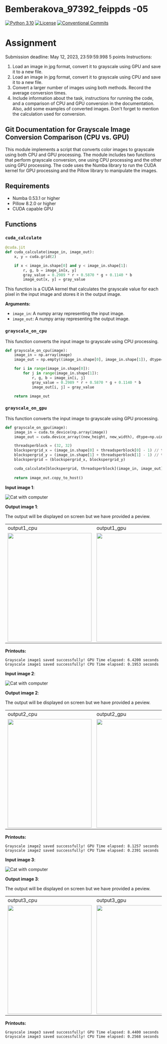 # Bemberakova_97392_feippds -05
[![Python 3.10](https://img.shields.io/badge/python-3.10-blue.svg)](https://www.python.org/downloads/release/python-3102/)
[![License](https://img.shields.io/npm/l/@tandil/diffparse?color=%23007ec6)](https://github.com/dominikabemberakova/Bemberakova_97392_feippds/blob/main/LICENSE)
[![Conventional Commits](https://img.shields.io/badge/Conventional%20Commits-1.0.0-blue.svg)](https://conventionalcommits.org)

# Assignment
Submission deadline: May 12, 2023, 23:59:59.998
5 points
Instructions:
1. Load an image in jpg format, convert it to grayscale using GPU and save it to a new file.
2. Load an image in jpg format, convert it to grayscale using CPU and save it to a new file.
3. Convert a larger number of images using both methods. Record the average conversion times.
4. Include information about the task, instructions for running the code, and a comparison of CPU and GPU conversion in the documentation. Also, add some examples of converted images. Don't forget to mention the calculation used for conversion.
## Git Documentation for Grayscale Image Conversion Comparison (CPU vs. GPU)

This module implements a script that converts color images to grayscale using both CPU and GPU processing. The module includes two functions that perform grayscale conversion, one using CPU processing and the other using GPU processing. The code uses the Numba library to run the CUDA kernel for GPU processing and the Pillow library to manipulate the images.

## Requirements

- Numba 0.53.1 or higher
- Pillow 8.2.0 or higher
- CUDA capable GPU

## Functions

### `cuda_calculate`
```python
@cuda.jit
def cuda_calculate(image_in, image_out):
    x, y = cuda.grid(2)

    if x < image_in.shape[0] and y < image_in.shape[1]:
        r, g, b = image_in[x, y]
        gray_value = 0.2989 * r + 0.5870 * g + 0.1140 * b
        image_out[x, y] = gray_value
```

This function is a CUDA kernel that calculates the grayscale value for each pixel in the input image and stores it in the output image.

**Arguments:**

- `image_in`: A numpy array representing the input image.
- `image_out`: A numpy array representing the output image.

### `grayscale_on_cpu`
This function converts the input image to grayscale using CPU processing.
```python
def grayscale_on_cpu(image):
    image_in = np.array(image)
    image_out = np.empty((image_in.shape[0], image_in.shape[1]), dtype=np.uint8)

    for i in range(image_in.shape[0]):
        for j in range(image_in.shape[1]):
            r, g, b = image_in[i, j]
            gray_value = 0.2989 * r + 0.5870 * g + 0.1140 * b
            image_out[i, j] = gray_value

    return image_out
```

### `grayscale_on_gpu`

This function converts the input image to grayscale using GPU processing.
```python
def grayscale_on_gpu(image):
    image_in = cuda.to_device(np.array(image))
    image_out = cuda.device_array((new_height, new_width), dtype=np.uint8)

    threadsperblock = (32, 32)
    blockspergrid_x = (image_in.shape[0] + threadsperblock[0] - 1) // threadsperblock[0]
    blockspergrid_y = (image_in.shape[1] + threadsperblock[1] - 1) // threadsperblock[1]
    blockspergrid = (blockspergrid_x, blockspergrid_y)

    cuda_calculate[blockspergrid, threadsperblock](image_in, image_out)
    
    return image_out.copy_to_host()
```
**Input image 1**: 

![Cat with computer](img1.jpg?raw=true "Cat with computer")

**Output image 1**: 

The output will be displayed on screen but we have provided a peview.

<table>
  <tr>
    <td>output1_cpu</td>
     <td>output1_gpu</td>
  </tr>
  <tr>
    <td><img src="output1_cpu.jpg" width=270 height=350></td>
    <td><img src="output1_gpu.jpg" width=270 height=350></td>
  </tr>
 </table>

**Printouts:**
```
Grayscale image1 saved successfully! GPU Time elapsed: 6.4200 seconds
Grayscale image1 saved successfully! CPU Time elapsed: 0.1953 seconds
```
**Input image 2**: 

![Cat with computer](img2.jpg?raw=true "Cat with computer")

**Output image 2**: 

The output will be displayed on screen but we have provided a peview.

<table>
  <tr>
    <td>output2_cpu</td>
     <td>output2_gpu</td>
  </tr>
  <tr>
    <td><img src="output2_cpu.jpg" width=270 height=350></td>
    <td><img src="output2_gpu.jpg" width=270 height=350></td>
  </tr>
 </table>

**Printouts:**
```
Grayscale image2 saved successfully! GPU Time elapsed: 8.1257 seconds
Grayscale image2 saved successfully! CPU Time elapsed: 0.2391 seconds
```

**Input image 3**: 

![Cat with computer](img3.jpg?raw=true "Cat with computer")

**Output image 3**: 

The output will be displayed on screen but we have provided a peview.

<table>
  <tr>
    <td>output3_cpu</td>
     <td>output3_gpu</td>
  </tr>
  <tr>
    <td><img src="output3_cpu.jpg" width=270 height=350></td>
    <td><img src="output3_gpu.jpg" width=270 height=350></td>
  </tr>
 </table>

**Printouts:**
```
Grayscale image3 saved successfully! GPU Time elapsed: 8.4400 seconds
Grayscale image3 saved successfully! CPU Time elapsed: 0.2568 seconds
```


